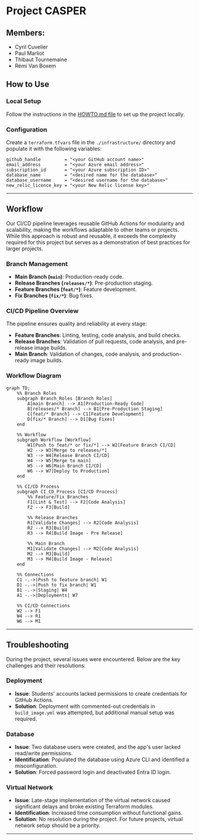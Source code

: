# Project CASPER

## Members:

- Cyril Cuvelier
- Paul Marliot
- Thibaut Tournemaine
- Rémi Van Boxem

## How to Use

### Local Setup

Follow the instructions in the [HOWTO.md file](https://github.com/CloudComputingCPRT/Casper/blob/main/HOWTO.md) to set up the project locally.

### Configuration

Create a `terraform.tfvars` file in the `./infrastructure/` directory and populate it with the following variables:

```hcl
github_handle         = "<your GitHub account name>"
email_address         = "<your Azure email address>"
subscription_id       = "<your Azure subscription ID>"
database_name         = "<desired name for the database>"
database_username     = "<desired username for the database>"
new_relic_licence_key = "<your New Relic license key>"
```

---

## Workflow

Our CI/CD pipeline leverages reusable GitHub Actions for modularity and scalability, making the workflows adaptable to other teams or projects. While this approach is robust and reusable, it exceeds the complexity required for this project but serves as a demonstration of best practices for larger projects.

### Branch Management

- **Main Branch (`main`)**: Production-ready code.
- **Release Branches (`releases/*`)**: Pre-production staging.
- **Feature Branches (`feat/*`)**: Feature development.
- **Fix Branches (`fix/*`)**: Bug fixes.

### CI/CD Pipeline Overview

The pipeline ensures quality and reliability at every stage:

- **Feature Branches**: Linting, testing, code analysis, and build checks.
- **Release Branches**: Validation of pull requests, code analysis, and pre-release image builds.
- **Main Branch**: Validation of changes, code analysis, and production-ready image builds.

### Workflow Diagram

```mermaid
graph TD;
    %% Branch Roles
    subgraph Branch_Roles [Branch Roles]
        A[main Branch] --> A1[Production-Ready Code]
        B[releases/* Branch] --> B1[Pre-Production Staging]
        C[feat/* Branch] --> C1[Feature Development]
        D[fix/* Branch] --> D1[Bug Fixes]
    end

    %% Workflow
    subgraph Workflow [Workflow]
        W1[Push to feat/* or fix/*] --> W2[Feature Branch CI/CD]
        W2 --> W3[Merge to releases/*]
        W3 --> W4[Release Branch CI/CD]
        W4 --> W5[Merge to main]
        W5 --> W6[Main Branch CI/CD]
        W6 --> W7[Deploy to Production]
    end

    %% CI/CD Process
    subgraph CI_CD_Process [CI/CD Process]
        %% Feature/Fix Branches
        F1[Lint & Test] --> F2[Code Analysis]
        F2 --> F3[Build]

        %% Release Branches
        R1[Validate Changes] --> R2[Code Analysis]
        R2 --> R3[Build]
        R3 --> R4[Build Image - Pre Release]

        %% Main Branch
        M1[Validate Changes] --> M2[Code Analysis]
        M2 --> M3[Build]
        M3 --> M4[Build Image - Release]
    end

    %% Connections
    C1 -.->|Push to feature branch| W1
    D1 -.->|Push to fix branch| W1
    B1 -.->|Staging| W4
    A1 -.->|Deployments| W7

    %% CI/CD Connections
    W2 --> F1
    W4 --> R1
    W6 --> M1
```

---

## Troubleshooting

During the project, several issues were encountered. Below are the key challenges and their resolutions:

### Deployment

- **Issue**: Students' accounts lacked permissions to create credentials for GitHub Actions.
- **Solution**: Deployment with commented-out credentials in `build_image.yml` was attempted, but additional manual setup was required.

### Database

- **Issue**: Two database users were created, and the app's user lacked read/write permissions.
- **Identification**: Populated the database using Azure CLI and identified a misconfiguration.
- **Solution**: Forced password login and deactivated Entra ID login.

### Virtual Network

- **Issue**: Late-stage implementation of the virtual network caused significant delays and broke existing Terraform modules.
- **Identification**: Increased time consumption without functional gains.
- **Solution**: No resolution during the project. For future projects, virtual network setup should be a priority.

---
